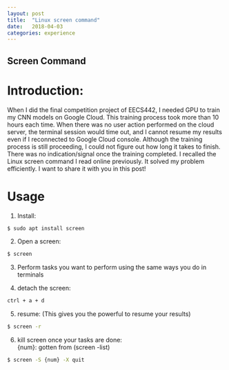 ```yaml
---
layout: post
title:  "Linux screen command"
date:   2018-04-03
categories: experience
---
```


## Screen Command

# Introduction:
When I did the final competition project of EECS442, I needed GPU to train my CNN models on Google Cloud. This training process took more than 10 hours each time. When there was no user action performed on the cloud server, the terminal session would time out, and I cannot resume my results even if I reconnected to Google Cloud console. Although the training process is still proceeding, I could not figure out how long it takes to finish. There was no indication/signal once the training completed.
I recalled the Linux screen command I read online previously. It solved my problem efficiently. I want to share it with you in this post!

# Usage
1. Install:
```bash
$ sudo apt install screen
```

2. Open a screen:
```bash
$ screen
```

3. Perform tasks you want to perform using the same ways you do in terminals

4. detach the screen:
```bash
ctrl + a + d
```

5. resume: (This gives you the powerful to resume your results) 
```bash
$ screen -r
```

6. kill screen once your tasks are done: <br />
{num}: gotten from (screen -list)
```bash
$ screen -S {num} -X quit
```